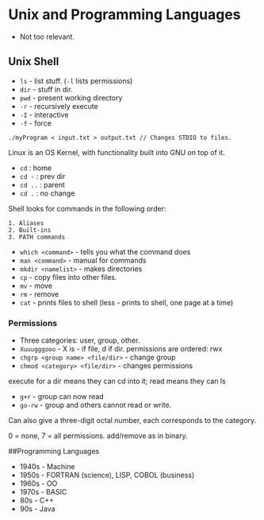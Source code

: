 Unix and Programming Languages
========
* Not too relevant.

## Unix Shell
* `ls` - list stuff. (`-l` lists permissions)
* `dir` - stuff in dir.
* `pwd` - present working directory
* `-r` - recursively execute
* `-I` - interactive
* `-f` - force

`./myProgram < input.txt > output.txt // Changes STDIO to files.`

Linux is an OS Kernel, with functionality built into GNU on top of it.
* `cd` : home
* `cd -` : prev dir
* `cd ..` : parent
* `cd .` : no change

Shell looks for commands in the following order:

	1. Aliases
	2. Built-ins
	3. PATH commands

* `which <command>` - tells you what the command does
* `man <command>` - manual for commands
* `mkdir <namelist>` - makes directories
* `cp` - copy files into other files.
* `mv` - move
* `rm` - remove
* `cat` - prints files to shell (less - prints to shell, one page at a time)

### Permissions
* Three categories: user, group, other.
* `Xuuugggooo` - X is - if file, d if dir. permissions are ordered: rwx
* `chgrp <group name> <file/dir>` - change group
* `chmod <category> <file/dir>` - changes permissions

execute for a dir means they can cd into it; read means they can ls

* `g+r` - group can now read
* `go-rw` - group and others cannot read or write.

Can also give a three-digit octal number, each corresponds to the category.

0 = none, 7 = all permissions. add/remove as in binary. 

##Programming Languages
* 1940s - Machine 
* 1950s - FORTRAN (science), LISP, COBOL (business)
* 1960s - OO
* 1970s - BASIC
* 80s - C++
* 90s - Java


